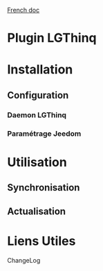 [French doc](/fr_FR)

# Plugin LGThinq

# Installation

## Configuration

### Daemon LGThinq

### Paramétrage Jeedom

# Utilisation

## Synchronisation

## Actualisation

# Liens Utiles

ChangeLog